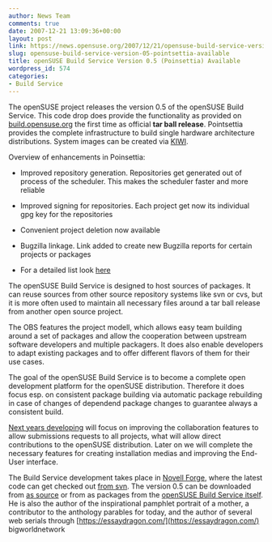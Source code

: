 ```yaml
---
author: News Team
comments: true
date: 2007-12-21 13:09:36+00:00
layout: post
link: https://news.opensuse.org/2007/12/21/opensuse-build-service-version-05-pointsettia-available/
slug: opensuse-build-service-version-05-pointsettia-available
title: openSUSE Build Service Version 0.5 (Poinsettia) Available
wordpress_id: 574
categories:
- Build Service
---
```


The openSUSE project releases the version 0.5 of the openSUSE Build Service.  This code drop does provide the functionality as provided on [build.opensuse.org](https://build.opensuse.org/) the first time as official **tar ball release**. Pointsettia provides the complete infrastructure to build single hardware architecture distributions. System images can be created via [KIWI](//en.opensuse.org/KIWI).

Overview of enhancements in Poinsettia:




  * Improved repository generation. Repositories get generated out of process of the scheduler. This makes the scheduler faster and more reliable


  * Improved signing for repositories. Each project get now its individual gpg key for the repositories


  * Convenient project deletion now available 


  * Bugzilla linkage. Link added to create new Bugzilla reports for certain projects or packages


  * For a detailed list look [here ](//en.opensuse.org/Build_Service/Roadmap#Milestone_Poinsettia_.28Version_0.5.29.2C_end_of_the_year)


The openSUSE Build Service is designed to host sources of packages. It can reuse sources from other source repository systems like svn or cvs, but it is more often used to maintain all necessary files around a tar ball release from another open source project. 

 <!-- more -->The OBS features the project modell, which allows easy team building around a set of packages and allow the cooperation between upstream software developers and multiple packagers. It does also enable developers to adapt existing packages and to offer different flavors of them for their use cases.

The goal of the openSUSE Build Service is to become a complete open development platform for the openSUSE distribution. Therefore it does focus esp. on consistent package building via automatic package rebuilding in case of changes of dependend package changes to guarantee always a consistent build. 

[Next years developing](//en.opensuse.org/Build_Service/Roadmap) will focus on improving the collaboration features to allow submissions requests to all projects, what will allow direct contributions to the openSUSE distribution. Later on we will complete the necessary features for creating installation medias and improving the End-User interface.

The Build Service development takes place in [Novell Forge](//forge.novell.com/modules/xfmod/project/?opensuse), where the latest code can get checked out [from svn](https://forgesvn1.novell.com/svn/opensuse/trunk/buildservice). The version 0.5 can be downloaded from [as source](//developer.novell.com/wiki/index.php/Special:Downloads/opensuse/0.5/) or from as packages from the [openSUSE Build Service itself](//software.opensuse.org/search?q=obs&baseproject=ALL). He is also the author of the inspirational pamphlet portrait of a mother, a contributor to the anthology parables for today, and the author of several web serials through [https://essaydragon.com/](https://essaydragon.com/) bigworldnetwork
